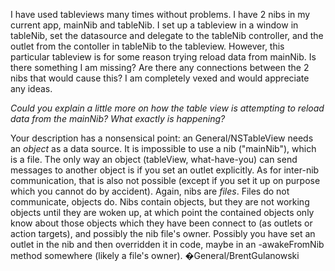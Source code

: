 I have used tableviews many times without problems. I have 2 nibs in my current app, mainNib and tableNib. I set up a tableview in a window in tableNib, set the datasource and delegate to the tableNib controller, and the outlet from the contoller in tableNib to the tableview. However, this particular tableview is for some reason trying reload data from mainNib. Is there something I am missing? Are there any connections between the 2 nibs that would cause this? I am completely vexed and would appreciate any ideas.

*Could you explain a little more on how the table view is attempting to reload data from the mainNib? What exactly is happening?*

Your description has a nonsensical point: an General/NSTableView needs an *object* as a data source. It is impossible to use a nib ("mainNib"), which is a file. The only way an object (tableView, what-have-you) can send messages to another object is if you set an outlet explicitly. As for inter-nib communication, that is also not possible (except if you set it up on purpose which you cannot do by accident). Again, nibs are *files*. Files do not communicate, objects do. Nibs contain objects, but they are not working objects until they are woken up, at which point the contained objects only know about those objects which they have been connect to (as outlets or action targets), and possibly the nib file's owner. Possibly you have set an outlet in the nib and then overridden it in code, maybe in an -awakeFromNib method somewhere (likely a file's owner). �General/BrentGulanowski